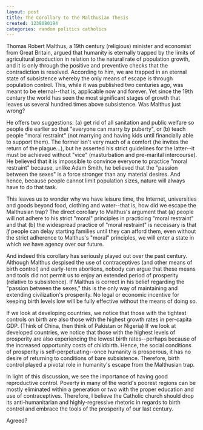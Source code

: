 ```yaml
---
layout: post
title: The Corollary to the Malthusian Thesis
created: 1238080194
categories: random politics catholics
---
```

Thomas Robert Malthus, a 19th century (religious) minister and economist from Great Britain, argued that humanity is eternally trapped by the limits of agricultural production in relation to the natural rate of population growth, and it is only through the positive and preventive checks that the contradiction is resolved. According to him, we are trapped in an eternal state of subsistence whereby the only means of escape is through population control. This, while it was published two centuries ago, was meant to be eternal--that is, applicable now and forever. Yet since the 19th century the world has seen the most significant stages of growth that leaves us several hundred times above subsistence. Was Malthus just wrong?

He offers two suggestions: (a) get rid of all sanitation and public welfare so people die earlier so that "everyone can marry by puberty", or (b) teach people "moral restraint" (not marrying and having kids until financially able to support them). The former isn't very much of a comfort (he invites the return of the plague...), but he asserted his strict guidelines for the latter--it must be achieved without "vice" (masturbation and pre-marital intercourse). He believed that it is impossible to convince everyone to practice "moral restraint" because, unlike Adam Smith, he believed that the "passion between the sexes" is a force stronger than any material desires. And hence, because people cannot limit population sizes, nature will always have to do that task.

This leaves us to wonder why we have leisure time, the Internet, universities and goods beyond food, clothing and water--that is, how did we escape the Malthusian trap? The direct corollary to Malthus's argument that (a) people will not adhere to his strict "moral" principles in practicing "moral restraint" and that (b) the widespread practice of "moral restraint" is necessary is that *if* people can delay starting families until they can afford them, even without the strict adherence to Malthus's "moral" principles, we will enter a state in which *we* have agency over our future.

And indeed this corollary has seriously played out over the past century. Although Malthus despised the use of contraceptives (and other means of birth control) and early-term abortions, nobody can argue that these means and tools did not permit us to enjoy an extended period of prosperity (relative to subsistence). If Malthus is correct in his belief regarding the "passion between the sexes," this is the only way of maintaining and extending civilization's prosperity. No legal or economic incentive for keeping birth levels low will be fully effective without the means of doing so.

If we look at developing countries, we notice that those with the tightest controls on birth are also those with the highest growth rates in per-capita GDP. (Think of China, then think of Pakistan or Nigeria) If we look at developed countries, we notice that those with the highest levels of prosperity are also experiencing the lowest birth rates--perhaps because of the increased opportunity costs of childbirth. Hence, the social conditions of prosperity is self-perpetuating--once humanity is prosperous, it has no desire of returning to conditions of bare subsistence. Therefore, birth control played a pivotal role in humanity's escape from the Malthusian trap.

In light of this discussion, we see the importance of having good reproductive control. Poverty in many of the world's poorest regions can be mostly eliminated within a generation or two with the proper education and use of contraceptives. Therefore, I believe the Catholic church should drop its anti-humanitarian and highly-regressive rhetoric in regards to birth control and embrace the tools of the prosperity of our last century.

Agreed?
